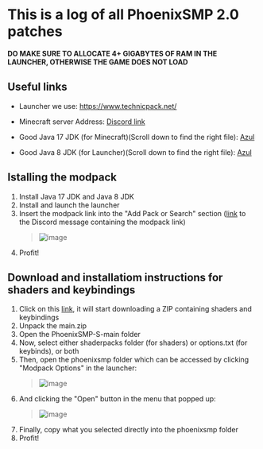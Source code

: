 # This is a log of all PhoenixSMP 2.0 patches

**DO MAKE SURE TO ALLOCATE 4+ GIGABYTES OF RAM IN THE LAUNCHER, OTHERWISE THE GAME DOES NOT LOAD**

## Useful links
   + Launcher we use: https://www.technicpack.net/
   + Minecraft server Address: [Discord link](https://discord.com/channels/1085949232608985118/1127325642522894457/1128382645903040664)

   + Good Java 17 JDK (for Minecraft)(Scroll down to find the right file): [Azul](https://www.azul.com/downloads/?version=java-17-lts&os=windows&architecture=x86-64-bit&package=jdk#zulu)
   + Good Java 8 JDK (for Launcher)(Scroll down to find the right file): [Azul](https://www.azul.com/downloads/?version=java-8-lts&os=windows&architecture=x86-64-bit&package=jdk#zulu)

## Istalling the modpack
1) Install Java 17 JDK and Java 8 JDK
2) Install and launch the launcher
3) Insert the modpack link into the "Add Pack or Search" section ([link](https://discord.com/channels/1085949232608985118/1127325642522894457/1128382645903040664) to the Discord message containing the modpack link)
   > ![image](https://github.com/m1stical/PhoenixSMP-S/assets/62509717/90314afc-a270-45d1-ad4a-0d505fa69f17)
4) Profit!

## Download and installatiom instructions for shaders and keybindings
1) Click on this [link](https://github.com/m1stical/PhoenixSMP-S/archive/refs/heads/main.zip), it will start downloading a ZIP containing shaders and keybindings
2) Unpack the main.zip
3) Open the PhoenixSMP-S-main folder
4) Now, select either shaderpacks folder (for shaders) or options.txt (for keybinds), or both
5) Then, open the phoenixsmp folder which can be accessed by clicking "Modpack Options" in the launcher:
   > ![image](https://github.com/m1stical/PhoenixSMP-S/assets/62509717/70f17a20-d1ad-4c12-9996-83e2029852c5)
6) And clicking the "Open" button in the menu that popped up:
   > ![image](https://github.com/m1stical/PhoenixSMP-S/assets/62509717/4a731cb2-6eea-4454-81bd-b85320af98d0)
7) Finally, copy what you selected directly into the phoenixsmp folder
8) Profit!
